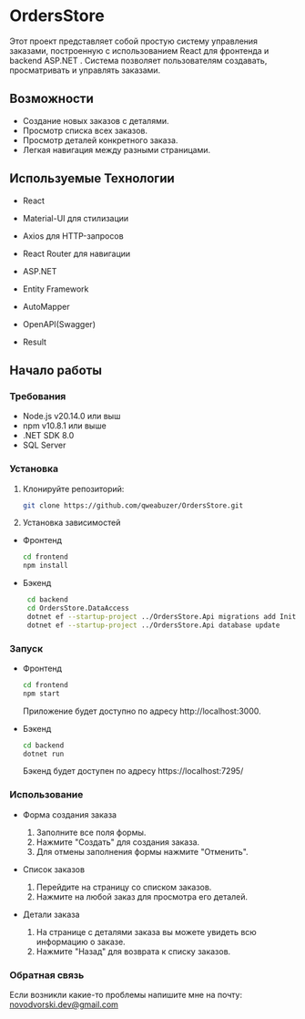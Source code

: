 # OrdersStore

Этот проект представляет собой простую систему управления заказами, построенную с использованием React для фронтенда и backend ASP.NET . Система позволяет пользователям создавать, просматривать и управлять заказами.

## Возможности

- Создание новых заказов с деталями.
- Просмотр списка всех заказов.
- Просмотр деталей конкретного заказа.
- Легкая навигация между разными страницами.

## Используемые Технологии

- React
- Material-UI для стилизации
- Axios для HTTP-запросов
- React Router для навигации

- ASP.NET
- Entity Framework
- AutoMapper
- OpenAPI(Swagger)
- Result<T>

## Начало работы

### Требования

- Node.js v20.14.0 или выш
- npm v10.8.1 или выше
- .NET SDK 8.0
- SQL Server

### Установка

1. Клонируйте репозиторий:

   ```bash
   git clone https://github.com/qweabuzer/OrdersStore.git
   ```

2. Установка зависимостей
- Фронтенд
   ```bash
   cd frontend
   npm install
  ```
- Бэкенд
  ```bash
   cd backend
   cd OrdersStore.DataAccess
   dotnet ef --startup-project ../OrdersStore.Api migrations add InitialCreate
   dotnet ef --startup-project ../OrdersStore.Api database update
  ```
### Запуск
  - Фронтенд
    ```bash
    cd frontend
    npm start
    ```
    Приложение будет доступно по адресу http://localhost:3000.

  - Бэкенд
    ```bash
    cd backend
    dotnet run
    ```
    Бэкенд будет доступен по адресу https://localhost:7295/

### Использование
   - Форма создания заказа
     1. Заполните все поля формы.
     2. Нажмите "Создать" для создания заказа.
     3. Для отмены заполнения формы нажмите "Отменить".
        
   - Список заказов
     1. Перейдите на страницу со списком заказов.
     2. Нажмите на любой заказ для просмотра его деталей.
   
   - Детали заказа
     1. На странице с деталями заказа вы можете увидеть всю информацию о заказе.
     2. Нажмите "Назад" для возврата к списку заказов.

### Обратная связь
   Если возникли какие-то проблемы напишите мне на почту: novodvorski.dev@gmail.com
